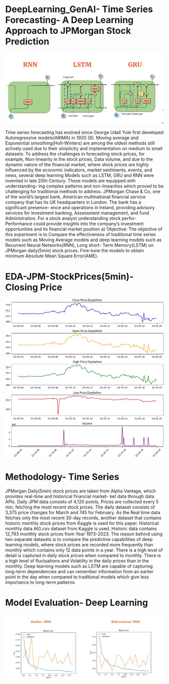 # DeepLearning_GenAI- Time Series Forecasting-  A Deep Learning Approach to JPMorgan Stock Prediction



![image alt](https://github.com/x23425237/DeepLearning_GenAI/blob/main/DeepLearning.jpg)

Time series forecasting has evolved since George Udall
Yule first developed Autoregressive models(ARIMA) in 1920
[8]. Moving average and Exponential smoothing(Holt-Winters)
are among the oldest methods still actively used due to their
simplicity and implementation on medium to small datasets.
To address the challenges in forecasting stock prices, for
example, Non-linearity in the stock prices, Data volume,
and due to the dynamic nature of the financial market, where
stock prices are highly influenced by the economic indicators,
market sentiments, events, and news, several deep learning
Models such as LSTM, GRU and RNN were invented in late
20th Century. These models are equipped with understanding-
ing complex patterns and non-linearities which proved to be
challenging for traditional methods to address.
JPMorgan Chase & Co, one of the world’s largest bank,
American multinational financial service company that has
its UK headquarters in London. The bank has a significant presence-
ence and operations in Ireland, providing advisory services
for investment banking, Assessment management, and fund
Administration. For a stock analyst understanding stock perfor-
Performance could provide insights into the company’s investment
opportunities and its financial market position
a) Objective: The objective of this experiment is to
Compare the effectiveness of traditional time series models
such as Moving Average models and deep learning models
such as Recurrent Neural Networks(RNN), Long short-
Term Memory(LSTM) on JPMorgan daily(5min) stock
prices. Fine-tune the models to obtain minimum Absolute
Mean Square Error(AME).


# EDA-JPM-StockPrices(5min)- Closing Price

![image alt](https://github.com/x23425237/DeepLearning_GenAI/blob/main/eda_old.jpg)

# Methodology- Time Series 

JPMorgan Daily(5min) stock prices are taken from Alpha
Vantage, which provides real-time and historical financial market-
ket data through data APIs. Daily JPM data consists of 4,120
points, Prices are collected every 5 min, fetching the most
recent stock prices. The daily dataset consists of 3,375 price
changes for March and 745 for February. As the Real time data
fetches only the most recent 30-day records, another dataset
that contains historic monthly stock prices from Kaggle is used
for this paper. Historical monthly data AIG.csv dataset from
Kaggle is used. Historic data contains 12,793 monthly stock
prices from Year 1973-2023. The reason behind using two
separate datasets is to compare the predictive capabilities of
deep learning models, where stock prices are recorded more
frequently than monthly which contains only 12 data points
in a year. There is a high level of detail is captured in daily
stock prices when compared to monthly. There is a high level
of fluctuations and Volatility in the daily prices than in the monthly.
Deep learning models such as LSTM are capable of capturing
long-term dependencies and can remember information from
an earlier point in the day when compared to traditional models
which give less importance to long-term patterns. 

# Model Evaluation- Deep Learning 
![image alt](https://github.com/x23425237/DeepLearning_GenAI/blob/main/Loss-Rnn.jpg)

